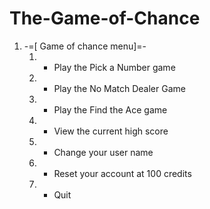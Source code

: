# The-Game-of-Chance
1. -=[ Game of chance menu]=-
	1. - Play the Pick a Number game
 	2. - Play the No Match Dealer Game
	3. - Play the Find the Ace game 
	4. - View the current high score
	5. - Change your user name
	6. - Reset your account at 100 credits
	7. - Quit
